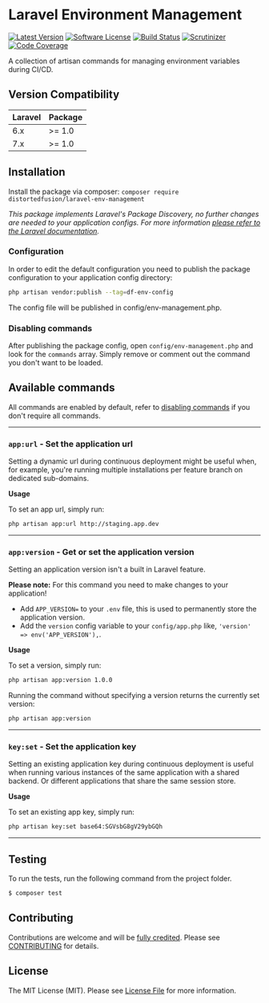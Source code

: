 # Laravel Environment Management

[![Latest Version](https://img.shields.io/github/tag/distortedfusion/laravel-env-management.svg?style=flat-square)](https://github.com/distortedfusion/laravel-env-management/tags)
[![Software License](https://img.shields.io/badge/license-MIT-brightgreen.svg?style=flat-square)](https://github.com/distortedfusion/laravel-env-management/blob/master/LICENSE)
[![Build Status](https://img.shields.io/travis/distortedfusion/laravel-env-management.svg?style=flat-square)](https://travis-ci.org/distortedfusion/laravel-env-management)
[![Scrutinizer](https://img.shields.io/scrutinizer/g/distortedfusion/laravel-env-management.svg?style=flat-square)](https://scrutinizer-ci.com/g/distortedfusion/laravel-env-management/)
[![Code Coverage](https://img.shields.io/scrutinizer/coverage/g/distortedfusion/laravel-env-management.svg?style=flat-square)](https://scrutinizer-ci.com/g/distortedfusion/laravel-env-management/?branch=master)

A collection of artisan commands for managing environment variables during CI/CD.

## Version Compatibility

 Laravel  | Package
:---------|:----------
 6.x      | >= 1.0
 7.x      | >= 1.0

## Installation

Install the package via composer: `composer require distortedfusion/laravel-env-management`

*This package implements Laravel's Package Discovery, no further changes are needed to your application configs. For more information [please refer to the Laravel documentation](https://laravel.com/docs/packages#package-discovery).*

### Configuration

In order to edit the default configuration you need to publish the package configuration to your application config directory:

```sh
php artisan vendor:publish --tag=df-env-config
```

The config file will be published in config/env-management.php.

### Disabling commands

After publishing the package config, open `config/env-management.php` and look for the `commands` array.
Simply remove or comment out the command you don't want to be loaded.

## Available commands

All commands are enabled by default, refer to [disabling commands](https://github.com/distortedfusion/laravel-env-management#disabling-commands) if you don't require all commands.

---
### `app:url` - Set the application url

Setting a dynamic url during continuous deployment might be useful when, for example, you're running multiple installations per feature branch on dedicated sub-domains.

**Usage**

To set an app url, simply run:
```sh
php artisan app:url http://staging.app.dev
```
---
### `app:version` - Get or set the application version

Setting an application version isn't a built in Laravel feature.

**Please note:** For this command you need to make changes to your application!

- Add `APP_VERSION=` to your `.env` file, this is used to permanently store the application version.
- Add the `version` config variable to your `config/app.php` like, `'version' => env('APP_VERSION'),`.

**Usage**

To set a version, simply run:
```sh
php artisan app:version 1.0.0
```

Running the command without specifying a version returns the currently set version:
```sh
php artisan app:version
```
---
### `key:set` - Set the application key

Setting an existing application key during continuous deployment is useful when running various instances of the same application with a shared backend. Or different applications that share the same session store.

**Usage**

To set an existing app key, simply run:
```sh
php artisan key:set base64:SGVsbG8gV29ybGQh
```
---

## Testing

To run the tests, run the following command from the project folder.

``` bash
$ composer test
```

## Contributing

Contributions are welcome and will be [fully credited](https://github.com/distortedfusion/laravel-env-management/graphs/contributors). Please see [CONTRIBUTING](.github/CONTRIBUTING.md) for details.

## License
The MIT License (MIT). Please see [License File](https://github.com/distortedfusion/laravel-env-management/blob/master/LICENSE) for more information.
